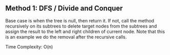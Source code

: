 ## Method 1: DFS / Divide and Conquer

Base case is when the tree is null, then return it. If not, call the method recursively on its subtrees to delete target nodes from the subtrees and assign the result to the left and right children of current node. Note that this is an example we do the removal after the recursive calls.

Time Complexity: O(n)

